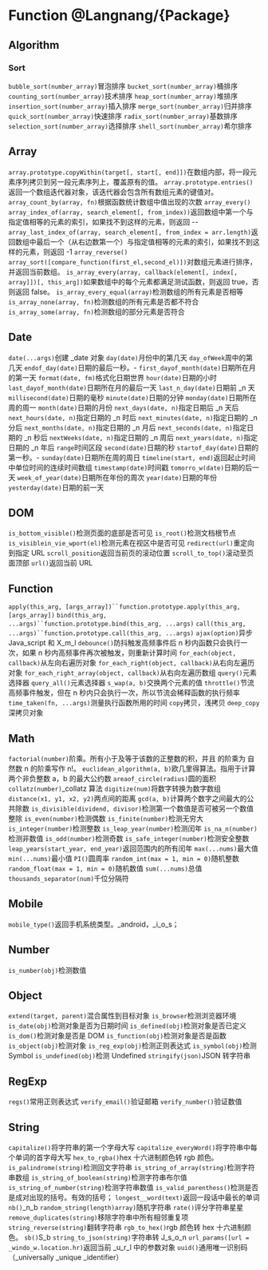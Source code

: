# Function @Langnang/{Package}

## Algorithm

### Sort

`bubble_sort(number_array)`冒泡排序
`bucket_sort(number_array)`桶排序
`counting_sort(number_array)`技术排序
`heap_sort(number_array)`堆排序
`insertion_sort(number_array)`插入排序
`merge_sort(number_array)`归并排序
`quick_sort(number_array)`快速排序
`radix_sort(number_array)`基数排序
`selection_sort(number_array)`选择排序
`shell_sort(number_array)`希尔排序

## Array

`array.prototype.copyWithin(target[, start[, end]])`在数组内部，将一段元素序列拷贝到另一段元素序列上，覆盖原有的值。
`array.prototype.entries()`返回一个数组迭代器对象，该迭代器会包含所有数组元素的键值对。
`array_count_by(array, fn)`根据函数统计数组中值出现的次数
`array_every()`
`array_index_of(array, search_element[, from_index))`返回数组中第一个与指定值相等的元素的索引，如果找不到这样的元素，则返回 --
`array_last_index_of(array, search_element[, from_index = arr.length)`返回数组中最后一个（从右边数第一个）与指定值相等的元素的索引，如果找不到这样的元素，则返回 -1
`array_reverse()`
`array_sort([compare_function(first_el,second_el)])`对数组元素进行排序，并返回当前数组。
`is_array_every(array, callback(element[, index[, array]])[, this_arg])`如果数组中的每个元素都满足测试函数，则返回 true，否则返回 false。
`is_array_every_equal(array)`检测数组的所有元素是否相等
`is_array_none(array, fn)`检测数组的所有元素是否都不符合
`is_array_some(array, fn)`检测数组的部分元素是否符合


## Date

`date(...args)`创建 \_date 对象
`day(date)`月份中的第几天
`day_ofWeek`周中的第几天
`endof_day(date)`日期的最后一秒。-
`first_dayof_month(date)`日期所在月的第一天
`format(date, fm)`格式化日期世界
`hour(date)`日期的小时
`last_dayof_month(date)`日期所在月的最后一天
`last_n_day(date)`日期前 \_n 天
`millisecond(date)`日期的毫秒
`minute(date)`日期的分钟
`monday(date)`日期所在周的周一
`month(date)`日期的月份
`next_days(date, n)`指定日期后 \_n 天后
`next_hours(date, n)`指定日期的 \_n 时后
`next_minutes(date, n)`指定日期的 \_n 分后
`next_months(date, n)`指定日期的 \_n 月后
`next_seconds(date, n)`指定日期的 \_n 秒后
`nextWeeks(date, n)`指定日期的 \_n 周后
`next_years(date, n)`指定日期的 \_n 年后
`range`时间区段
`second(date)`日期的秒
`startof_day(date)`日期的第一秒。-
`sunday(date)`日期所在周的周日
`timeline(start, end)`返回起止时间中单位时间的连续时间数组
`timestamp(date)`时间戳
`tomorro_w(date)`日期的后一天
`week_of_year(date)`日期所在年份的周次
`year(date)`日期的年份
`yesterday(date)`日期的前一天

## DOM

`is_bottom_visible()`检测页面的底部是否可见
`is_root()`检测文档根节点
`is_visiblein_vie_wport(el)`检测元素在视区中是否可见
`redirect(url)`重定向到指定 URL
`scroll_position`返回当前页的滚动位置
`scroll_to_top()`滚动至页面顶部
`url()`返回当前 URL

## Function

` apply(this_arg, [args_array])``function.prototype.apply(this_arg, [args_array]) `
` bind(this_arg, ...args)``function.prototype.bind(this_arg, ...args) `
` call(this_arg, ...args)``function.prototype.call(this_arg, ...args) `
`ajax(option)`异步 Java_script 和 X_m_l
`debounce()`防抖触发高频事件后 n 秒内函数只会执行一次，如果 n 秒内高频事件再次被触发，则重新计算时间
`for_each(object, callback)`从左向右遍历对象
`for_each_right(object, callback)`从右向左遍历对象
`for_each_right_array(object, callback)`从右向左遍历数组
`query()`元素选择器
`query_all()`元素选择器
`s_wap(a, b)`交换两个元素的值
`throttle()`节流高频事件触发，但在 n 秒内只会执行一次，所以节流会稀释函数的执行频率
`time_taken(fn, ...args)`测量执行函数所用的时间
`copy`拷贝，浅拷贝
`deep_copy`深拷贝对象

## Math

`factorial(number)`阶乘。所有小于及等于该数的正整数的积，并且 的阶乘为 自然数 n 的阶乘写作 n!。
`euclidean_algorithm(a, b)`欧几里得算法。指用于计算两个非负整数 a，b 的最大公约数
`areaof_circle(radius)`圆的面积
`collatz(number)`\_collatz 算法
`digitize(num)`将数字转换为数字数组
`distance(x1, y1, x2, y2)`两点间的距离
`gcd(a, b)`计算两个数字之间最大的公共除数
`is_divisible(dividend, divisor)`检测第一个数值是否可被另一个数值整除
`is_even(number)`检测偶数
`is_finite(number)`检测无穷大
`is_integer(number)`检测整数
`is_leap_year(number)`检测闰年
`is_na_n(number)`检测非数值
`is_odd(number)`检测奇数
`is_safe_integer(number)`检测安全整数
`leap_years(start_year, end_year)`返回范围内的所有闰年
`max(...nums)`最大值
`min(...nums)`最小值
`PI()`圆周率
`random_int(max = 1, min = 0)`随机整数
`random_float(max = 1, min = 0)`随机数值
`sum(...nums)`总值
`thousands_separator(num)`千位分隔符

## Mobile

`mobile_type()`返回手机系统类型。\_android，\_i_o_s；

## Number

`is_number(obj)`检测数值

## Object

`extend(target, parent)`混合属性到目标对象
`is_browser`检测浏览器环境
`is_date(obj)`检测对象是否为日期时间
`is_defined(obj)`检测对象是否已定义
`is_dom()`检测对象是否是 DOM
`is_function(obj)`检测对象是否是函数
`is_object(obj)`检测对象
`is_reg_exp(obj)`检测正则表达式
`is_symbol(obj)`检测 Symbol
`is_undefined(obj)`检测 Undefined
`stringify(json)`JSON 转字符串


## RegExp

`regs()`常用正则表达式
`verify_email()`验证邮箱
`verify_number()`验证数值

## String

`capitalize()`将字符串的第一个字母大写
`capitalize_everyWord()`将字符串中每个单词的首字母大写
`hex_to_rgba()`hex 十六进制颜色转 rgb 颜色。
`is_palindrome(string)`检测回文字符串
`is_string_of_array(string)`检测字符串数组
`is_string_of_boolean(string)`检测字符串布尔值
`is_string_of_number(string)`检测字符串数值
`is_valid_parenthess()`检测是否是成对出现的括号。有效的括号；
`longest__word(text)`返回一段话中最长的单词
`nb()`\_n_b
`random_string(length)array)`随机字符串
`rate()`评分字符串星星
`remove_duplicates(string)`移除字符串中所有相邻重复项
`string_reverse(string)`翻转字符串
`rgb_to_hex()`rgb 颜色转 hex 十六进制颜色。
`sb()`S_b
`string_to_json(string)`字符串转 J_s_o_n
`url_params([url = _windo_w.location.hr)`返回当前 \_u_r_l 中的参数对象
`uuid()`通用唯一识别码（\_universally \_unique \_identifier）
